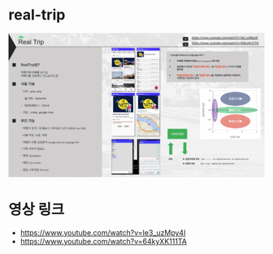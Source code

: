 # real-trip
![](https://github.com/yeon1216/android-real-trip/blob/master/real-trip.png?raw=true)

# 영상 링크
- https://www.youtube.com/watch?v=Ie3_uzMpy4I
- https://www.youtube.com/watch?v=64kyXK111TA
